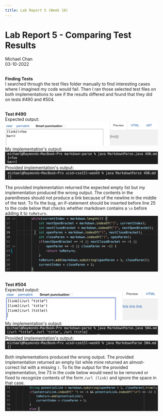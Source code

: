 ```yaml
---
title: Lab Report 5 (Week 10)
---
```


# Lab Report 5 - Comparing Test Results  

Michael Chan     
03-10-2022   
<br>   

**Finding Tests**   
I searched through the test files folder manually to find interesting cases where I imagined my code would fail. Then I ran those selected test files on both implementations to see if the results differed and found that they did on tests #490 and #504.   
<br> 

**Test #490**   
Expected output:   
![Image](W10_1.png)   
My implementation's output: 
![Image](W10_2.png)   
Provided implementation's output:   
![Image](W10_3.png)   
   
The provided implementation returned the expected empty list but my implementation produced the wrong output. The contents in the parentheses should not produce a link because of the newline in the middle of the text. To fix the bug, an if-statement should be inserted before line 25 to the code below that checks whether markdown contains a `\n` before adding it to `toReturn`.
![Image](W10_4.png)   
<br> 

**Test #504**   
Expected output:   
![Image](W10_5.png)  
My implementation's output: 
![Image](W10_6.png)  
Provided implementation's output:   
![Image](W10_7.png)  
   
Both implementations produced the wrong output. The provided implementation returned an empty list while mine returned an almost-correct list with a missing `)`. To fix the output for the provided implementation, line 73 in the code below would need to be removed or fixed to recognize contents of the form `/url (link)` and ignore the space in that case.
![Image](W10_8.png)  

